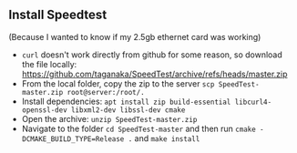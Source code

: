 ## **Install Speedtest**
(Because I wanted to know if my 2.5gb ethernet card was working)
- `curl` doesn't work directly from github for some reason, so download the file locally: https://github.com/taganaka/SpeedTest/archive/refs/heads/master.zip
- From the local folder, copy the zip to the server `scp SpeedTest-master.zip root@server:/root/.`
- Install dependencies: `apt install zip build-essential libcurl4-openssl-dev libxml2-dev libssl-dev cmake`
- Open the archive: `unzip SpeedTest-master.zip`
- Navigate to the folder `cd SpeedTest-master` and then run `cmake -DCMAKE_BUILD_TYPE=Release .` and `make install`
